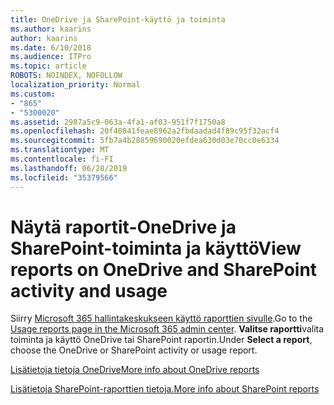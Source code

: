 ```yaml
---
title: OneDrive ja SharePoint-käyttö ja toiminta
ms.author: kaarins
author: kaarins
ms.date: 6/10/2018
ms.audience: ITPro
ms.topic: article
ROBOTS: NOINDEX, NOFOLLOW
localization_priority: Normal
ms.custom:
- "865"
- "5300020"
ms.assetid: 2987a5c9-063a-4fa1-af03-951f7f1750a8
ms.openlocfilehash: 20f40841feae8962a2fbdaadad4f89c95f32acf4
ms.sourcegitcommit: 5fb7a4b28859690020efdea630d03e70cc0e6334
ms.translationtype: MT
ms.contentlocale: fi-FI
ms.lasthandoff: 06/28/2019
ms.locfileid: "35379566"
---
```

# <a name="view-reports-on-onedrive-and-sharepoint-activity-and-usage"></a><span data-ttu-id="5d5df-102">Näytä raportit-OneDrive ja SharePoint-toiminta ja käyttö</span><span class="sxs-lookup"><span data-stu-id="5d5df-102">View reports on OneDrive and SharePoint activity and usage</span></span>

<span data-ttu-id="5d5df-103">Siirry [Microsoft 365 hallintakeskukseen käyttö raporttien sivulle](https://admin.microsoft.com/AdminPortal/Home).</span><span class="sxs-lookup"><span data-stu-id="5d5df-103">Go to the [Usage reports page in the Microsoft 365 admin center](https://admin.microsoft.com/AdminPortal/Home).</span></span> <span data-ttu-id="5d5df-104">**Valitse raportti**valita toiminta ja käyttö OneDrive tai SharePoint raportin.</span><span class="sxs-lookup"><span data-stu-id="5d5df-104">Under **Select a report**, choose the OneDrive or SharePoint activity or usage report.</span></span>
  
[<span data-ttu-id="5d5df-105">Lisätietoja tietoja OneDrive</span><span class="sxs-lookup"><span data-stu-id="5d5df-105">More info about OneDrive reports</span></span>](https://go.microsoft.com/fwlink/?linkid=875239)
  
[<span data-ttu-id="5d5df-106">Lisätietoja SharePoint-raporttien tietoja.</span><span class="sxs-lookup"><span data-stu-id="5d5df-106">More info about SharePoint reports</span></span>](https://go.microsoft.com/fwlink/?linkid=875240)
  